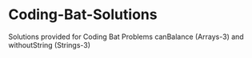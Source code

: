 # Coding-Bat-Solutions
Solutions provided for Coding Bat Problems canBalance (Arrays-3) and withoutString (Strings-3)
